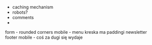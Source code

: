 * caching mechanism
* robots?
* comments
* 



form - rounded corners
mobile - menu kreska ma paddingi
newsletter footer mobile - coś za dugi się wydaje

